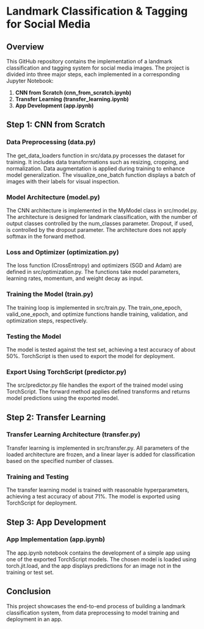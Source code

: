 # Landmark Classification & Tagging for Social Media
## Overview
This GitHub repository contains the implementation of a landmark classification and tagging system for social media images. The project is divided into three major steps, each implemented in a corresponding Jupyter Notebook:

1. **CNN from Scratch (cnn_from_scratch.ipynb)**
2. **Transfer Learning (transfer_learning.ipynb)**
3. **App Development (app.ipynb)**
   
## Step 1: CNN from Scratch
### Data Preprocessing (data.py)
The get_data_loaders function in src/data.py processes the dataset for training. It includes data transformations such as resizing, cropping, and normalization. Data augmentation is applied during training to enhance model generalization. The visualize_one_batch function displays a batch of images with their labels for visual inspection.

### Model Architecture (model.py)
The CNN architecture is implemented in the MyModel class in src/model.py. The architecture is designed for landmark classification, with the number of output classes controlled by the num_classes parameter. Dropout, if used, is controlled by the dropout parameter. The architecture does not apply softmax in the forward method.

### Loss and Optimizer (optimization.py)
The loss function (CrossEntropy) and optimizers (SGD and Adam) are defined in src/optimization.py. The functions take model parameters, learning rates, momentum, and weight decay as input.

### Training the Model (train.py)
The training loop is implemented in src/train.py. The train_one_epoch, valid_one_epoch, and optimize functions handle training, validation, and optimization steps, respectively.

### Testing the Model
The model is tested against the test set, achieving a test accuracy of about 50%. TorchScript is then used to export the model for deployment.

### Export Using TorchScript (predictor.py)
The src/predictor.py file handles the export of the trained model using TorchScript. The forward method applies defined transforms and returns model predictions using the exported model.

## Step 2: Transfer Learning
### Transfer Learning Architecture (transfer.py)
Transfer learning is implemented in src/transfer.py. All parameters of the loaded architecture are frozen, and a linear layer is added for classification based on the specified number of classes.

### Training and Testing
The transfer learning model is trained with reasonable hyperparameters, achieving a test accuracy of about 71%. The model is exported using TorchScript for deployment.

## Step 3: App Development
### App Implementation (app.ipynb)
The app.ipynb notebook contains the development of a simple app using one of the exported TorchScript models. The chosen model is loaded using torch.jit.load, and the app displays predictions for an image not in the training or test set.

## Conclusion
This project showcases the end-to-end process of building a landmark classification system, from data preprocessing to model training and deployment in an app.
